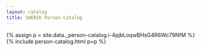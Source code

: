 ```yaml
---
layout: catalog
title: SWERIK Person Catalog
---
```

{% assign p = site.data._person-catalog.i-4pjbLoqwBHsG4R6Wc79NfM %}
{% include person-catalog.html p=p %}

